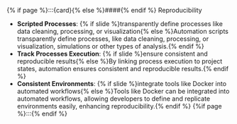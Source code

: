 {% if page %}:::{card}{% else %}####{% endif %} Reproducibility
- **Scripted Processes**: {% if slide %}transparently define processes like data cleaning, processing, or visualization{% else %}Automation scripts transparently define processes, like data cleaning, processing, or visualization, simulations or other types of analysis.{% endif %}
- **Track Processes Execution**: {% if slide %}ensure consistent and reproducible results{% else %}By linking process execution to project states, automation ensures consistent and reproducible results.{% endif %}
- **Consistent Environments**: {% if slide %}integrate tools like Docker into automated workflows{% else %}Tools like Docker can be integrated into automated workflows, allowing developers to define and replicate environments easily, enhancing reproducibility.{% endif %}
{%if page %}:::{% endif %}
